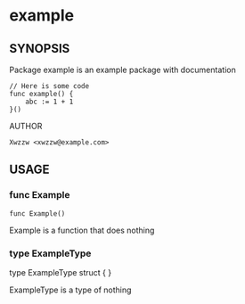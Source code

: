 # example

## SYNOPSIS

Package example is an example package with documentation

	// Here is some code
	func example() {
		abc := 1 + 1
	}()

AUTHOR

	Xwzzw <xwzzw@example.com>

## USAGE

### func  Example

    func Example()


Example is a function that does nothing

### type ExampleType

type ExampleType struct { }


ExampleType is a type of nothing


